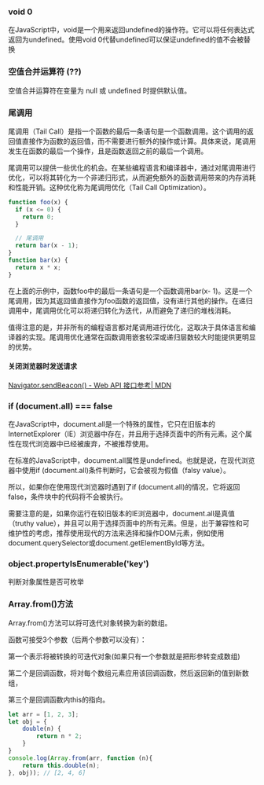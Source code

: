 ###  void 0

在JavaScript中，void是一个用来返回undefined的操作符。它可以将任何表达式返回为undefined。使用void 0代替undefined可以保证undefined的值不会被替换	

### 空值合并运算符 (??)

空值合并运算符在变量为 null 或 undefined 时提供默认值。

### 尾调用

尾调用（Tail Call）是指一个函数的最后一条语句是一个函数调用。这个调用的返回值直接作为函数的返回值，而不需要进行额外的操作或计算。具体来说，尾调用发生在函数的最后一个操作，且是函数返回之前的最后一个调用。

尾调用可以提供一些优化的机会。在某些编程语言和编译器中，通过对尾调用进行优化，可以将其转化为一个非递归形式，从而避免额外的函数调用带来的内存消耗和性能开销。这种优化称为尾调用优化（Tail Call Optimization）。

```js
function foo(x) {
  if (x <= 0) {
    return 0;
  }

  // 尾调用
  return bar(x - 1);
}
function bar(x) {
  return x * x;
}
```

在上面的示例中，函数foo中的最后一条语句是一个函数调用bar(x- 1)。这是一个尾调用，因为其返回值直接作为foo函数的返回值，没有进行其他的操作。在递归调用中，尾调用优化可以将递归转化为迭代，从而避免了递归的堆栈消耗。

值得注意的是，并非所有的编程语言都对尾调用进行优化，这取决于具体语言和编译器的实现。尾调用优化通常在函数调用嵌套较深或递归层数较大时能提供更明显的优势。

#### 关闭浏览器时发送请求

[Navigator.sendBeacon() - Web API 接口参考| MDN](https://developer.mozilla.org/zh-CN/docs/Web/API/Navigator/sendBeacon)

### if (document.all) === false

在JavaScript中，document.all是一个特殊的属性，它只在旧版本的InternetExplorer（IE）浏览器中存在，并且用于选择页面中的所有元素。这个属性在现代浏览器中已经被废弃，不被推荐使用。

在标准的JavaScript中，document.all属性是undefined。也就是说，在现代浏览器中使用if (document.all)条件判断时，它会被视为假值（falsy value）。

所以，如果你在使用现代浏览器时遇到了if (document.all)的情况，它将返回false，条件块中的代码将不会被执行。

需要注意的是，如果你运行在较旧版本的IE浏览器中，document.all是真值（truthy value），并且可以用于选择页面中的所有元素。但是，出于兼容性和可维护性的考虑，推荐使用现代的方法来选择和操作DOM元素，例如使用document.querySelector或document.getElementById等方法。

### object.propertyIsEnumerable('key')

判断对象属性是否可枚举

### Array.from()方法

Array.from()方法可以将可迭代对象转换为新的数组。

 

函数可接受3个参数（后两个参数可以没有）：

第一个表示将被转换的可迭代对象(如果只有一个参数就是把形参转变成数组)

第二个是回调函数，将对每个数组元素应用该回调函数，然后返回新的值到新数组，

第三个是回调函数内this的指向。

```js
let arr = [1, 2, 3];
let obj = {
    double(n) {
        return n * 2;
    }
}
console.log(Array.from(arr, function (n){
    return this.double(n);
}, obj)); // [2, 4, 6]

```



